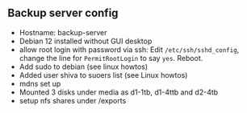 ## Backup server config

- Hostname: backup-server
- Debian 12 installed without GUI desktop
- allow root login with password via ssh: Edit `/etc/ssh/sshd_config`, change the line for `PermitRootLogin` to say `yes`. Reboot.
- Add sudo to debian (see linux howtos)
- Added user shiva to suoers list (see Linux howtos)
- mdns set up
- Mounted 3 disks under media as d1-1tb, d1-4ttb and d2-4tb
- setup nfs shares under /exports
